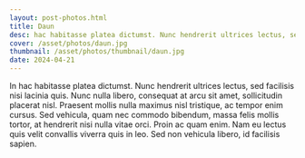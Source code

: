 ```yaml
---
layout: post-photos.html
title: Daun
desc: hac habitasse platea dictumst. Nunc hendrerit ultrices lectus, sed facilisis nisi lacinia quis.
cover: /asset/photos/daun.jpg
thumbnail: /asset/photos/thumbnail/daun.jpg
date: 2024-04-21
---
```

In hac habitasse platea dictumst. Nunc hendrerit ultrices lectus, sed facilisis nisi lacinia quis. Nunc nulla libero, consequat at arcu sit amet, sollicitudin placerat nisl. Praesent mollis nulla maximus nisl tristique, ac tempor enim cursus. Sed vehicula, quam nec commodo bibendum, massa felis mollis tortor, at hendrerit nisi nulla vitae orci. Proin ac quam enim. Nam eu lectus quis velit convallis viverra quis in leo. Sed non vehicula libero, id facilisis sapien.